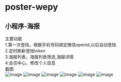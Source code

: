 # poster-wepy
小程序-海报
------
主要功能 <br>
1.第一次登陆，根据手机号码绑定微信openid,以后自动登陆 <br>
2.定时刷新登陆token <br>
3.海报列表，海报列表筛选,海报详情 <br>
4.会员中心，修改个人信息 <br>
截图 <br>
![image](https://raw.githubusercontent.com/Gumtrip/poster-wepy/master/readmeImages/poster-index-1.png)
![image](https://raw.githubusercontent.com/Gumtrip/poster-wepy/master/readmeImages/poster-index-1.png)
![image](https://raw.githubusercontent.com/Gumtrip/poster-wepy/master/readmeImages/poster-index-2.png)
![image](https://raw.githubusercontent.com/Gumtrip/poster-wepy/master/readmeImages/poster-show.png)
![image](https://raw.githubusercontent.com/Gumtrip/poster-wepy/master/readmeImages/user1.png)
![image](https://raw.githubusercontent.com/Gumtrip/poster-wepy/master/readmeImages/user2.png)
